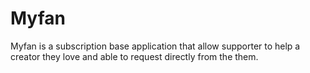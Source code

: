 # Myfan

Myfan is a subscription base application that allow supporter to help a creator they love and able to request directly from the them. 


